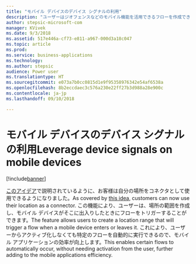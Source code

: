 ```yaml
---
title: "モバイル デバイスのデバイス シグナルの利用"
description: "ユーザーはジオフェンスなどのモバイル機能を活用できるフローを作成できます。"
author: stepsic-microsoft-com
manager: KVivek
ms.date: 9/3/2018
ms.assetid: 517e446a-cf73-e811-a967-000d3a18c047
ms.topic: article
ms.prod: 
ms.service: business-applications
ms.technology: 
ms.author: stepsic
audience: Power user
ms.translationtype: HT
ms.sourcegitcommit: e073a7b0cc0815d1e9f95358976342e54af6538a
ms.openlocfilehash: 8b2eccdaec3c576a230e22ff27b3d988a28e900c
ms.contentlocale: ja-jp
ms.lasthandoff: 09/10/2018

---
```

# <a name="leverage-device-signals-on-mobile-devices"></a><span data-ttu-id="99b39-103">モバイル デバイスのデバイス シグナルの利用</span><span class="sxs-lookup"><span data-stu-id="99b39-103">Leverage device signals on mobile devices</span></span>


[!include[banner](../../includes/banner.md)]

<span data-ttu-id="99b39-104">[このアイデア](https://powerusers.microsoft.com/t5/Flow-Ideas/Microsoft-Forms-Trigger-Geo-Fencing/idi-p/69825)で説明されているように、お客様は自分の場所をコネクタとして使用できるようになりました。</span><span class="sxs-lookup"><span data-stu-id="99b39-104">As covered by [this idea](https://powerusers.microsoft.com/t5/Flow-Ideas/Microsoft-Forms-Trigger-Geo-Fencing/idi-p/69825), customers can now use their location as a connector.</span></span> <span data-ttu-id="99b39-105">この機能により、ユーザーは、場所の範囲を作成し、モバイル デバイスがそこに出入りしたときにフローをトリガーすることができます。</span><span class="sxs-lookup"><span data-stu-id="99b39-105">The feature allows users to create a location range that will trigger a flow when a mobile device enters or leaves it.</span></span> <span data-ttu-id="99b39-106">これにより、ユーザーからアクティブ化しなくても特定のフローを自動的に実行できるので、モバイル アプリケーションの効率が向上します。</span><span class="sxs-lookup"><span data-stu-id="99b39-106">This enables certain flows to automatically occur, without needing activation from the user, further adding to the mobile applications efficiency.</span></span>

